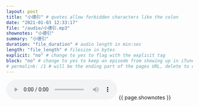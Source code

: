 ```yaml
---
layout: post
title: "小德引" # quotes allow forbidden characters like the colon
date: "2021-01-03 12:33:17"
file: "/audio/小德引.mp3"
shownotes: "小德引"
summary: "小德引"
duration: "file_duration" # audio length in min:sec
length: "file_length" # filesize in bytes
explicit: "no" # change to yes to flag with the explicit tag
block: "no" # change to yes to keep an episode from showing up in iTunes
# permalink: /1 # will be the ending part of the pages URL, delete to default to the title
---
```


<audio controls>
<source src="{{site.url}}{{site.baseurl}}{{ page.file }}" type="audio/x-mp3">
Your browser does not support the audio element.
</audio>
{{ page.shownotes }}
